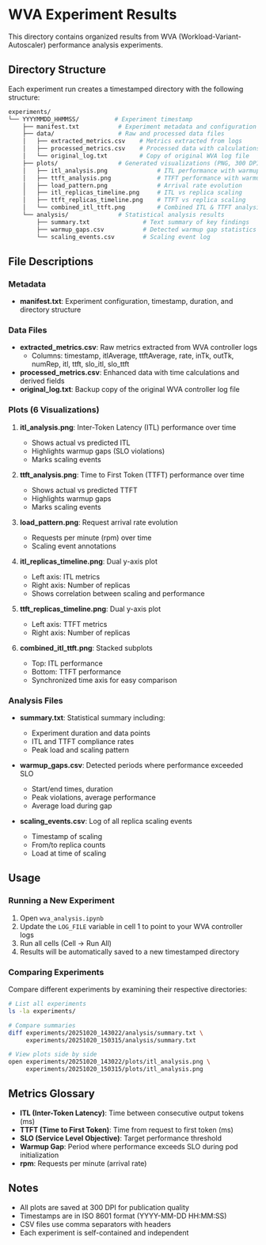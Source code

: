 # WVA Experiment Results

This directory contains organized results from WVA (Workload-Variant-Autoscaler) performance analysis experiments.

## Directory Structure

Each experiment run creates a timestamped directory with the following structure:

```bash
experiments/
└── YYYYMMDD_HHMMSS/          # Experiment timestamp
    ├── manifest.txt           # Experiment metadata and configuration
    ├── data/                  # Raw and processed data files
    │   ├── extracted_metrics.csv    # Metrics extracted from logs
    │   ├── processed_metrics.csv    # Processed data with calculations
    │   └── original_log.txt         # Copy of original WVA log file
    ├── plots/                 # Generated visualizations (PNG, 300 DPI)
    │   ├── itl_analysis.png              # ITL performance with warmup gaps
    │   ├── ttft_analysis.png             # TTFT performance with warmup gaps
    │   ├── load_pattern.png              # Arrival rate evolution
    │   ├── itl_replicas_timeline.png     # ITL vs replica scaling
    │   ├── ttft_replicas_timeline.png    # TTFT vs replica scaling
    │   └── combined_itl_ttft.png         # Combined ITL & TTFT analysis
    └── analysis/              # Statistical analysis results
        ├── summary.txt               # Text summary of key findings
        ├── warmup_gaps.csv           # Detected warmup gap statistics
        └── scaling_events.csv        # Scaling event log
```

## File Descriptions

### Metadata

- **manifest.txt**: Experiment configuration, timestamp, duration, and directory structure

### Data Files

- **extracted_metrics.csv**: Raw metrics extracted from WVA controller logs
  - Columns: timestamp, itlAverage, ttftAverage, rate, inTk, outTk, numRep, itl, ttft, slo_itl, slo_ttft
- **processed_metrics.csv**: Enhanced data with time calculations and derived fields
- **original_log.txt**: Backup copy of the original WVA controller log file

### Plots (6 Visualizations)

1. **itl_analysis.png**: Inter-Token Latency (ITL) performance over time
   - Shows actual vs predicted ITL
   - Highlights warmup gaps (SLO violations)
   - Marks scaling events

2. **ttft_analysis.png**: Time to First Token (TTFT) performance over time
   - Shows actual vs predicted TTFT
   - Highlights warmup gaps
   - Marks scaling events

3. **load_pattern.png**: Request arrival rate evolution
   - Requests per minute (rpm) over time
   - Scaling event annotations

4. **itl_replicas_timeline.png**: Dual y-axis plot
   - Left axis: ITL metrics
   - Right axis: Number of replicas
   - Shows correlation between scaling and performance

5. **ttft_replicas_timeline.png**: Dual y-axis plot
   - Left axis: TTFT metrics
   - Right axis: Number of replicas

6. **combined_itl_ttft.png**: Stacked subplots
   - Top: ITL performance
   - Bottom: TTFT performance
   - Synchronized time axis for easy comparison

### Analysis Files

- **summary.txt**: Statistical summary including:
  - Experiment duration and data points
  - ITL and TTFT compliance rates
  - Peak load and scaling pattern
  
- **warmup_gaps.csv**: Detected periods where performance exceeded SLO
  - Start/end times, duration
  - Peak violations, average performance
  - Average load during gap

- **scaling_events.csv**: Log of all replica scaling events
  - Timestamp of scaling
  - From/to replica counts
  - Load at time of scaling

## Usage

### Running a New Experiment

1. Open `wva_analysis.ipynb`
2. Update the `LOG_FILE` variable in cell 1 to point to your WVA controller logs
3. Run all cells (Cell → Run All)
4. Results will be automatically saved to a new timestamped directory

### Comparing Experiments

Compare different experiments by examining their respective directories:

```bash
# List all experiments
ls -la experiments/

# Compare summaries
diff experiments/20251020_143022/analysis/summary.txt \
     experiments/20251020_150315/analysis/summary.txt

# View plots side by side
open experiments/20251020_143022/plots/itl_analysis.png \
     experiments/20251020_150315/plots/itl_analysis.png
```

## Metrics Glossary

- **ITL (Inter-Token Latency)**: Time between consecutive output tokens (ms)
- **TTFT (Time to First Token)**: Time from request to first token (ms)
- **SLO (Service Level Objective)**: Target performance threshold
- **Warmup Gap**: Period where performance exceeds SLO during pod initialization
- **rpm**: Requests per minute (arrival rate)

## Notes

- All plots are saved at 300 DPI for publication quality
- Timestamps are in ISO 8601 format (YYYY-MM-DD HH:MM:SS)
- CSV files use comma separators with headers
- Each experiment is self-contained and independent
